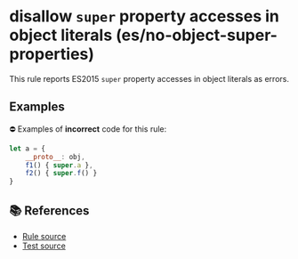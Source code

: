 # disallow `super` property accesses in object literals (es/no-object-super-properties)

This rule reports ES2015 `super` property accesses in object literals as errors.

## Examples

⛔ Examples of **incorrect** code for this rule:

```js
let a = {
    __proto__: obj,
    f1() { super.a },
    f2() { super.f() }
}
```

## 📚 References

- [Rule source](https://github.com/mysticatea/eslint-plugin-es/blob/v1.2.0/lib/rules/no-object-super-properties.js)
- [Test source](https://github.com/mysticatea/eslint-plugin-es/blob/v1.2.0/tests/lib/rules/no-object-super-properties.js)
